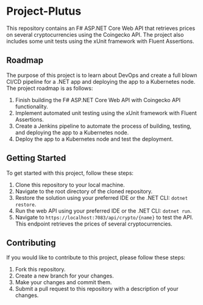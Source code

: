 # Project-Plutus

This repository contains an F# ASP.NET Core Web API that retrieves prices on several cryptocurrencies using the Coingecko API. The project also includes some unit tests using the xUnit framework with Fluent Assertions.

## Roadmap

The purpose of this project is to learn about DevOps and create a full blown CI/CD pipeline for a .NET app and deploying the app to a Kubernetes node. The project roadmap is as follows:

1. Finish building the F# ASP.NET Core Web API with Coingecko API functionality.
2. Implement automated unit testing using the xUnit framework with Fluent Assertions.
3. Create a Jenkins pipeline to automate the process of building, testing, and deploying the app to a Kubernetes node.
4. Deploy the app to a Kubernetes node and test the deployment.

## Getting Started

To get started with this project, follow these steps:

1. Clone this repository to your local machine.
2. Navigate to the root directory of the cloned repository.
3. Restore the solution using your preferred IDE or the .NET CLI: `dotnet restore`.
4. Run the web API using your preferred IDE or the .NET CLI: `dotnet run`.
5. Navigate to `https://localhost:7083/api/crypto/{name}` to test the API. This endpoint retrieves the prices of several cryptocurrencies.

## Contributing

If you would like to contribute to this project, please follow these steps:

1. Fork this repository.
2. Create a new branch for your changes.
3. Make your changes and commit them.
4. Submit a pull request to this repository with a description of your changes.
